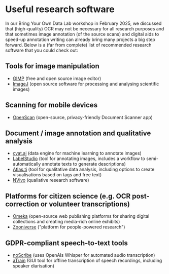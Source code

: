 # Useful research software

In our Bring Your Own Data Lab workshop in February 2025, we discussed that (high-quality) OCR may not be necessary for all research purposes and that sometimes image annotation
(of the source scans) and digital aids to speed-up annotation writing can already bring many projects a big step forward. Below is a (far from complete) list of recommended research software that you could check out:

## Tools for image manipulation

- [GIMP](https://www.gimp.org/) (free and open source image editor)
- [ImageJ](https://imagej.net/) (open source software for processing and analysing scientific images)

## Scanning for mobile devices

- [OpenScan](https://github.com/ethereal-developers/OpenScan) (open-source, privacy-friendly Document Scanner app)

## Document / image annotation and qualitative analysis

- [cvat.ai](https://www.cvat.ai/) (data engine for machine learning to annotate images)
- [LabelStudio](https://labelstud.io/) (tool for annotating images, includes a workflow to semi-automatically annotate texts to generate descriptions)
- [Atlas.ti](https://atlasti.com/) (tool for qualitative data analysis, including options to create visualisations based on tags and free text)
- [NVivo](https://lumivero.com/products/nvivo/) (qualiative research software)

## Platforms for citizen science (e.g. OCR post-correction or volunteer transcriptions)

- [Omeka](https://omeka.org/) (open-source web publishing platforms for sharing digital collections and creating media-rich online exhibits)
- [Zooniverse](https://www.zooniverse.org/) ("platform for people-powered research")

## GDPR-compliant speech-to-text tools

- [noScribe](https://github.com/kaixxx/noScribe) (uses OpenAIs Whisper for automated audio transcription) 
- [aTrain](https://github.com/JuergenFleiss/aTrain) (GUI tool for offline transcription of speech recordings, including speaker diarisation)

